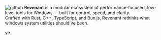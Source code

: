 ![github](https://github.com/user-attachments/assets/2ec0e7d6-0ca2-40e3-af19-0af9a9ad056c)
**Revenant** is a modular ecosystem of performance-focused, low-level tools for Windows — built for control, speed, and clarity.  
Crafted with Rust, C++, TypeScript, and Bun.js, Revenant rethinks what windows system utilities should've been.



[^1]: `rift` uses a Scoop-style bucket system but with modern Rust safety, better caching, and parallel downloads.  
[^2]: Wraith is optionally skinnable via RevenantUI’s theme pipeline.

ye
